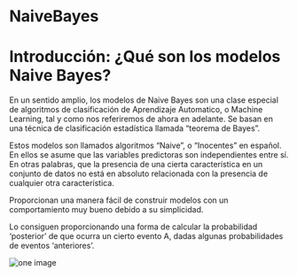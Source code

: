 # NaiveBayes

# Introducción: ¿Qué son los modelos Naive Bayes?
En un sentido amplio, los modelos de Naive Bayes son una clase especial de algoritmos de clasificación de Aprendizaje Automatico, o Machine Learning, tal y como nos referiremos de ahora en adelante. Se basan en una técnica de clasificación estadística llamada “teorema de Bayes”.

Estos modelos son llamados algoritmos “Naive”, o “Inocentes” en español. En ellos se asume que las variables predictoras son independientes entre sí. En otras palabras, que la presencia de una cierta característica en un conjunto de datos no está en absoluto relacionada con la presencia de cualquier otra característica.

Proporcionan una manera fácil de construir modelos con un comportamiento muy bueno debido a su simplicidad.

Lo consiguen proporcionando una forma de calcular la probabilidad ‘posterior’ de que ocurra un cierto evento A, dadas algunas probabilidades de eventos ‘anteriores’.

![one image](https://github.com/rulom24/NaiveBayes/Formula.png)